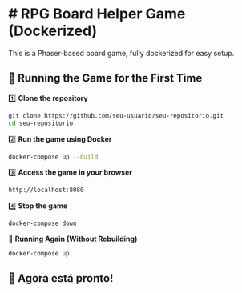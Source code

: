 # # RPG Board Helper Game (Dockerized)

This is a Phaser-based board game, fully dockerized for easy setup.

## 🚀 Running the Game for the First Time

1️⃣ **Clone the repository**
```sh
git clone https://github.com/seu-usuario/seu-repositorio.git
cd seu-repositorio
```

2️⃣ **Run the game using Docker**
```sh
docker-compose up --build
```

3️⃣ **Access the game in your browser**
```sh
http://localhost:8080
```

4️⃣ **Stop the game**
```sh
docker-compose down
```

🔄 **Running Again (Without Rebuilding)**
```sh
docker-compose up
```

## **🚀 Agora está pronto!**